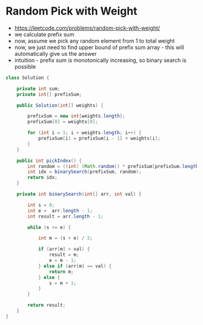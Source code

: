 # Random Pick with Weight

- https://leetcode.com/problems/random-pick-with-weight/
- we calculate prefix sum
- now, assume we pick any random element from 1 to total weight
- now, we just need to find upper bound of prefix sum array - this will automatically give us the answer
- intuition - prefix sum is monotonically increasing, so binary search is possible

```java
class Solution {

    private int sum;
    private int[] prefixSum;

    public Solution(int[] weights) {

        prefixSum = new int[weights.length];
        prefixSum[0] = weights[0];

        for (int i = 1; i < weights.length; i++) {
            prefixSum[i] = prefixSum[i - 1] + weights[i];
        }
    }

    public int pickIndex() {
        int random = ((int) (Math.random() * prefixSum[prefixSum.length - 1])) + 1;
        int idx = binarySearch(prefixSum, random);
        return idx;
    }

    private int binarySearch(int[] arr, int val) {

        int s = 0;
        int e =  arr.length - 1;
        int result = arr.length - 1;

        while (s <= e) {

            int m = (s + e) / 2;

            if (arr[m] > val) {
                result = m;
                e = m - 1;
            } else if (arr[m] == val) {
                return m;
            } else {
                s = m + 1;
            }
        }

        return result;
    }
}
```
